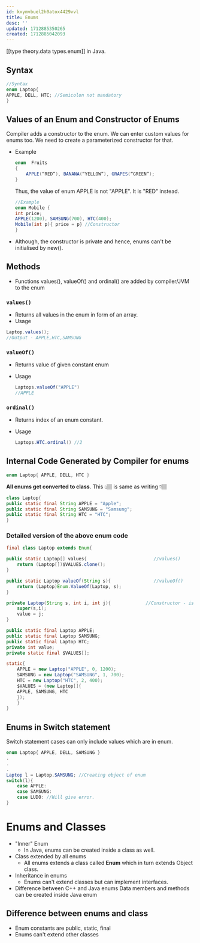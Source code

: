 ```yaml
---
id: kxymvbuel2h0atox4429vvl
title: Enums
desc: ''
updated: 1712885350265
created: 1712885042093
---
```


[[type theory.data types.enum]] in Java.

## Syntax

```java
//Syntax
enum Laptop{
APPLE, DELL, HTC; //Semicolon not mandatory
}
```
  
## Values of an Enum and Constructor of Enums

Compiler adds a constructor to the enum. We can enter custom values for enums too.  We need to create a parameterized constructor for that.

- Example

    ```java
    enum  Fruits
    {
        APPLE(“RED”), BANANA(“YELLOW”), GRAPES(“GREEN”);
    }
    ```

    Thus, the value of enum APPLE is not "APPLE". It is "RED" instead.

    ```java
    //Example
    enum Mobile { 
    int price;
    APPLE(1200), SAMSUNG(700), HTC(400);
    Mobile(int p){ price = p} //Constructor
    }
    ```

- Although, the constructor is private and hence, enums can't be initialised by new().

## Methods

- Functions values(), valueOf() and ordinal() are added by compiler/JVM to the enum

### `values()`

- Returns all values in the enum in form of an array.
- Usage

```java
Laptop.values(); 
//Output - APPLE,HTC,SAMSUNG

```

### `valueOf()`

- Returns value of given constant enum
- Usage

    ```java
    Laptops.valueOf("APPLE") 
    //APPLE
    ```

### `ordinal()`

- Returns index of an enum constant.
- Usage

    ```java
    Laptops.HTC.ordinal() //2
    ```

## Internal Code Generated by Compiler for enums

```java
enum Laptop{ APPLE, DELL, HTC }
```

**All enums get converted to class**. This 👆🏽 is same as writing 👇🏽

```java
class Laptop{
public static final String APPLE = "Apple";
public static final String SAMSUNG = "Samsung";
public static final String HTC = "HTC";
}
```

### Detailed version of the above enum code

```java
final class Laptop extends Enum{

public static Laptop[] values{                         //values()
    return (Laptop[])$VALUES.clone();
}

public static Laptop valueOf(String s){                //valueOf()
    return (Laptop)Enum.ValueOf(Laptop, s);
}

private Laptop(String s, int i, int j){             //Constructor - is private
    super(s,i);
    value = j;
}

public static final Laptop APPLE;
public static final Laptop SAMSUNG;
public static final Laptop HTC;
private int value;
private static final $VALUES[];

static{
    APPLE = new Laptop("APPLE", 0, 1200);
    SAMSUNG = new Laptop("SAMSUNG", 1, 700);
    HTC = new Laptop("HTC", 2, 400);
    $VALUES = (new Laptop[]{
    APPLE, SAMSUNG, HTC
    });
    }
}
```
## Enums in Switch statement

Switch statement cases can only include values which are in enum.

```java
enum Laptop{ APPLE, DELL, SAMSUNG }
.
.
.
Laptop l = Laptop.SAMSUNG; //Creating object of enum
switch(l){
    case APPLE:
    case SAMSUNG:
    case LUDO: //Will give error.
}
```

# Enums and Classes

- "Inner" Enum
  - In Java, enums can be created inside a class as well.
- Class extended by all enums
  - All enums extends a class called **Enum** which in turn extends Object class.
- Inheritance in enums
  - Enums can't extend classes but can implement interfaces.
- Difference between C++ and Java enums
    Data members and methods can be created inside Java enum

## Difference between enums and class

- Enum constants are public, static, final
- Enums can't extend other classes
